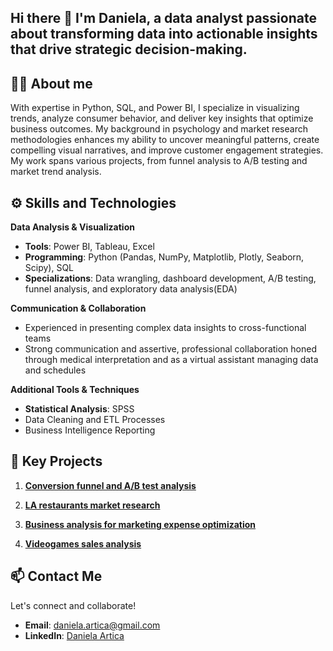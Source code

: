 ## Hi there 👋 I'm Daniela, a data analyst passionate about transforming data into actionable insights that drive strategic decision-making.

## 👩‍💻 About me  
 With expertise in Python, SQL, and Power BI, I specialize in visualizing trends, analyze consumer behavior, and deliver key insights that optimize business outcomes. My background in psychology and market research methodologies enhances my ability to uncover meaningful patterns, create compelling visual narratives, and improve customer engagement strategies. My work spans various projects, from funnel analysis to A/B testing and market trend analysis.

## ⚙️ Skills and Technologies  
**Data Analysis & Visualization**  
- **Tools**: Power BI, Tableau, Excel  
- **Programming**: Python (Pandas, NumPy, Matplotlib, Plotly, Seaborn, Scipy), SQL  
- **Specializations**: Data wrangling, dashboard development, A/B testing, funnel analysis, and exploratory data analysis(EDA) 

**Communication & Collaboration**  
- Experienced in presenting complex data insights to cross-functional teams  
- Strong communication and assertive, professional collaboration honed through medical interpretation and as a virtual assistant managing data and schedules  

**Additional Tools & Techniques**  
- **Statistical Analysis**: SPSS 
- Data Cleaning and ETL Processes  
- Business Intelligence Reporting  

## 🌟 Key Projects  
1. **[Conversion funnel and A/B test analysis](https://github.com/daniela-artica/Sales_funnel_analysis.git)**  

2. **[LA restaurants market research](https://github.com/daniela-artica/Market-research-project.git)**  

3. **[Business analysis for marketing expense optimization](https://github.com/daniela-artica/Proyecto_analisis-de-negocio.git)**  

4. **[Videogames sales analysis](https://github.com/daniela-artica/Videogames-sales-analysis.git)**  


## 📫 Contact Me  
Let's connect and collaborate!  
- **Email**: [daniela.artica@gmail.com](mailto:daniela.artica@gmail.com)  
- **LinkedIn**: [Daniela Artica](https://www.linkedin.com/in/danielaartica)  

